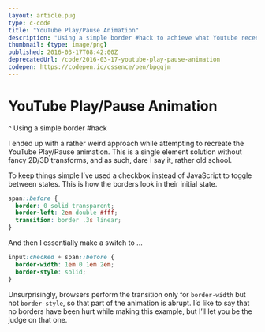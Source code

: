 ```yaml
---
layout: article.pug
type: c-code
title: "YouTube Play/Pause Animation"
description: "Using a simple border #hack to achieve what Youtube recently did. Kind of."
thumbnail: {type: image/png}
published: 2016-03-17T08:42:00Z
deprecatedUrl: /code/2016-03-17-youtube-play-pause-animation
codepen: https://codepen.io/cssence/pen/bpgqjm
---
```


# YouTube Play/Pause Animation
^ Using a simple border #hack

I ended up with a rather weird approach while attempting to recreate the YouTube Play/Pause animation. This is a single element solution without fancy 2D/3D transforms, and as such, dare I say it, rather old school.

To keep things simple I’ve used a checkbox instead of JavaScript to toggle between states. This is how the borders look in their initial state.

```css
span::before {
  border: 0 solid transparent;
  border-left: 2em double #fff;
  transition: border .3s linear;
}
```

And then I essentially make a switch to …

```css
input:checked + span::before {
  border-width: 1em 0 1em 2em;
  border-style: solid;
}
```

Unsurprisingly, browsers perform the transition only for `border-width` but not `border-style`, so that part of the animation is abrupt. I’d like to say that no borders have been hurt while making this example, but I’ll let you be the judge on that one.
